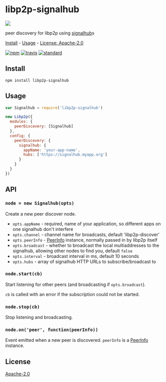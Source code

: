 # libp2p-signalhub

[![](https://raw.githubusercontent.com/libp2p/interface-peer-discovery/master/img/badge.png)](https://github.com/libp2p/interface-peer-discovery)

peer discovery for libp2p using [signalhub](https://github.com/mafintosh/signalhub)s

[Install](#install) - [Usage](#usage) - [License: Apache-2.0](#license)

[![npm][npm-image]][npm-url]
[![travis][travis-image]][travis-url]
[![standard][standard-image]][standard-url]

[npm-image]: https://img.shields.io/npm/v/libp2p-signalhub.svg?style=flat-square
[npm-url]: https://www.npmjs.com/package/libp2p-signalhub
[travis-image]: https://img.shields.io/travis/goto-bus-stop/libp2p-signalhub.svg?style=flat-square
[travis-url]: https://travis-ci.org/goto-bus-stop/libp2p-signalhub
[standard-image]: https://img.shields.io/badge/code%20style-standard-brightgreen.svg?style=flat-square
[standard-url]: http://npm.im/standard

## Install

```
npm install libp2p-signalhub
```

## Usage

```js
var Signalhub = require('libp2p-signalhub')

new Libp2p({
  modules: {
    peerDiscovery: [Signalhub]
  },
  config: {
    peerDiscovery: {
      signalhub: {
        appName: 'your-app-name',
        hubs: ['https://signalhub.myapp.org']
      }
    }
  }
})
```

## API

### `node = new Signalhub(opts)`

Create a new peer discover node.

- `opts.appName` - required, name of your application, so different apps on one signalhub don't interfere
- `opts.channel` - channel name for broadcasts, default 'libp2p-discover'
- `opts.peerInfo` - [PeerInfo](https://npmjs.com/package/peer-info) instance, normally passed in by libp2p itself
- `opts.broadcast` - whether to broadcast the local multiaddresses to the signalhub, allowing other nodes to find you, default `false`
- `opts.interval` - broadcast interval in ms, default 10 seconds
- `opts.hubs` - array of signalhub HTTP URLs to subscribe/broadcast to

### `node.start(cb)`

Start listening for other peers (and broadcasting if `opts.broadcast`).

`cb` is called with an error if the subscription could not be started.

### `node.stop(cb)`

Stop listening and broadcasting.

### `node.on('peer', function(peerInfo))`

Event emitted when a new peer is discovered. `peerInfo` is a [PeerInfo](https://npmjs.com/package/peer-info) instance.

## License

[Apache-2.0](LICENSE.md)
